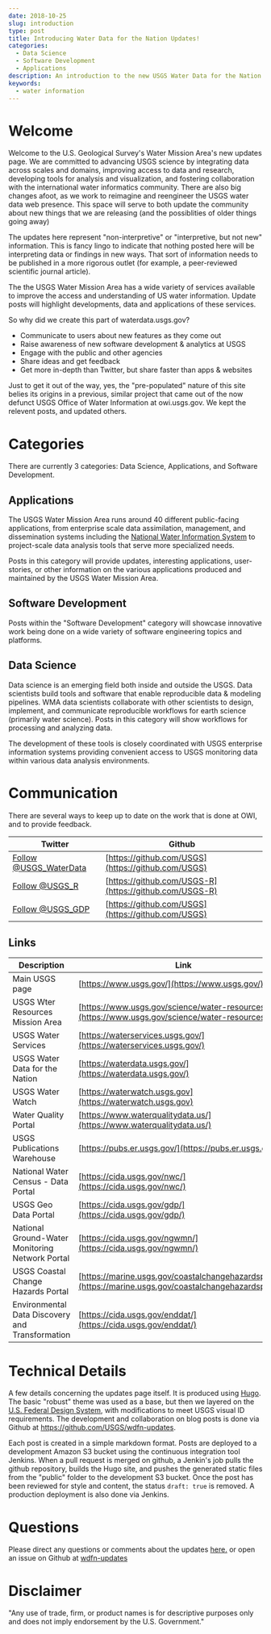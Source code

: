 ```yaml
---
date: 2018-10-25
slug: introduction
type: post
title: Introducing Water Data for the Nation Updates!
categories:
  - Data Science
  - Software Development
  - Applications
description: An introduction to the new USGS Water Data for the Nation updates site.
keywords:
  - water information
---
```

Welcome
=======

Welcome to the U.S. Geological Survey's Water Mission Area's new updates page. We are committed to advancing USGS science by integrating data across scales and domains, improving access to data and research, developing tools for analysis and visualization, and fostering collaboration with the international water informatics community. There are also big changes afoot, as we work to reimagine and reengineer the USGS water data web presence.  This space will serve to both update the community about new things that we are releasing (and the possiblities of older things going away)

The updates here represent "non-interpretive" or "interpretive, but not new" information. This is fancy lingo to indicate that nothing posted here will be interpreting data or findings in new ways. That sort of information needs to be published in a more rigorous outlet (for example, a peer-reviewed scientific journal article).

The the USGS Water Mission Area has a wide variety of services available to improve the access and understanding of US water information. Update posts will highlight developments, data and applications of these services.

So why did we create this part of waterdata.usgs.gov?

-   Communicate to users about new features as they come out
-   Raise awareness of new software development & analytics at USGS
-   Engage with the public and other agencies
-   Share ideas and get feedback
-   Get more in-depth than Twitter, but share faster than apps & websites

Just to get it out of the way, yes, the "pre-populated" nature of this site belies its origins in a previous, similar project that came out of the now defunct USGS Office of Water Information at owi.usgs.gov.  We kept the relevent posts, and updated others.

Categories
==========

There are currently 3 categories: Data Science, Applications, and Software Development.

Applications
----------------

The USGS Water Mission Area runs around 40 different public-facing applications, from enterprise scale data assimilation, management, and dissemination systems including the [National Water Information System](http://waterdata.usgs.gov/) to project-scale data analysis tools that serve more specialized needs.

Posts in this category will provide updates, interesting applications, user-stories, or other information on the various applications produced and maintained by the USGS Water Mission Area.

Software Development
--------------------

Posts within the "Software Development" category will showcase innovative work being done on a wide variety of software engineering topics and platforms.

Data Science
------------

Data science is an emerging field both inside and outside the USGS. Data scientists build tools and software that enable reproducible data & modeling pipelines.  WMA data scientists collaborate with other scientists to design, implement, and communicate reproducible workflows for earth science (primarily water science). Posts in this category will show workflows for processing and analyzing data.

The development of these tools is closely coordinated with USGS enterprise information systems providing convenient access to USGS monitoring data within various data analysis environments.

Communication
==========

There are several ways to keep up to date on the work that is done at OWI, and to provide feedback.

|Twitter|Github|
|-----------|------------|
|<a href="https://twitter.com/USGS_WaterData" class="twitter-follow-button" data-show-count="false">Follow @USGS_WaterData</a><script async src="//platform.twitter.com/widgets.js" charset="utf-8"></script>|[https://github.com/USGS](https://github.com/USGS)|
|<a href="https://twitter.com/USGS_R" class="twitter-follow-button" data-show-count="false">Follow @USGS_R</a><script async src="//platform.twitter.com/widgets.js" charset="utf-8"></script>|[https://github.com/USGS-R](https://github.com/USGS-R)|
|<a href="https://twitter.com/USGS_GDP" class="twitter-follow-button" data-show-count="false">Follow @USGS_GDP</a><script async src="//platform.twitter.com/widgets.js" charset="utf-8"></script>|[https://github.com/USGS](https://github.com/USGS)|

Links
-------
|Description|Link|
|-----------|------------|
|Main USGS page|[https://www.usgs.gov/](https://www.usgs.gov/)|
|USGS Wter Resources Mission Area|[https://www.usgs.gov/science/water-resources](https://www.usgs.gov/science/water-resources)|
|USGS Water Services|[https://waterservices.usgs.gov/](https://waterservices.usgs.gov/)|
|USGS Water Data for the Nation|[https://waterdata.usgs.gov/](https://waterdata.usgs.gov/)|
|USGS Water Watch|[https://waterwatch.usgs.gov](https://waterwatch.usgs.gov)
|Water Quality Portal|[https://www.waterqualitydata.us/](https://www.waterqualitydata.us/)|
|USGS Publications Warehouse|[https://pubs.er.usgs.gov/](https://pubs.er.usgs.gov/)|
|National Water Census - Data Portal|[https://cida.usgs.gov/nwc/](https://cida.usgs.gov/nwc/)|
|USGS Geo Data Portal|[https://cida.usgs.gov/gdp/](https://cida.usgs.gov/gdp/)|
|National Ground-Water Monitoring Network Portal|[https://cida.usgs.gov/ngwmn/](https://cida.usgs.gov/ngwmn/)|
|USGS Coastal Change Hazards Portal|[https://marine.usgs.gov/coastalchangehazardsportal/](https://marine.usgs.gov/coastalchangehazardsportal/)|
|Environmental Data Discovery and Transformation|[https://cida.usgs.gov/enddat/](https://cida.usgs.gov/enddat/)|

Technical Details
=================

A few details concerning the updates page itself. It is produced using [Hugo](https://gohugo.io/). The basic "robust" theme was used as a base, but then we layered on the [U.S. Federal Design System](https://designsystem.digital.gov), with modifications to meet USGS visual ID requirements. The development and collaboration on blog posts is done via Github at <https://github.com/USGS/wdfn-updates>.

Each post is created in a simple markdown format. Posts are deployed to a development Amazon S3 bucket using the continuous integration tool Jenkins. When a pull request is merged on github, a Jenkin's job pulls the github repository, builds the Hugo site, and pushes the generated static files from the "public" folder to the development S3 bucket. Once the post has been reviewed for style and content, the status `draft: true` is removed. A production deployment is also done via Jenkins.

Questions
==========
Please direct any questions or comments about the updates [here.](https://water.usgs.gov/contact/gsanswers?pemail=gs-w_water_data_for_the_nation&subject=Water%20Data%20for%20the%20Nation%20Updates%20Feedback&viewnote=%3CH1%3EUSGS+WDFN+TNG+Feedback%3C/H1%3E) or open an issue on Github at [wdfn-updates](https://github.com/usgs/wdfn-updates)

Disclaimer
==========
"Any use of trade, firm, or product names is for descriptive purposes only and does not imply endorsement by the U.S. Government."
